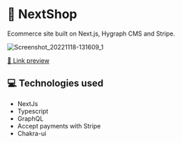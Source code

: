 # 🛒 NextShop
Ecommerce site built on Next.js, Hygraph CMS and Stripe.

![Screenshot_20221118-131609_1](https://user-images.githubusercontent.com/75839810/202751652-8ba2e4ed-3c24-4381-bb1e-537689076969.jpg)

<a href='https://nextshop.aninimi2.repl.co/'>🔗 Link preview</a>

## 💻 Technologies used
<ul>
   <li>NextJs</li>
   <li>Typescript</li>
   <li>GraphQL</li>
   <li>Accept payments with Stripe</li>
   <li>Chakra-ui</li>
</ul>
